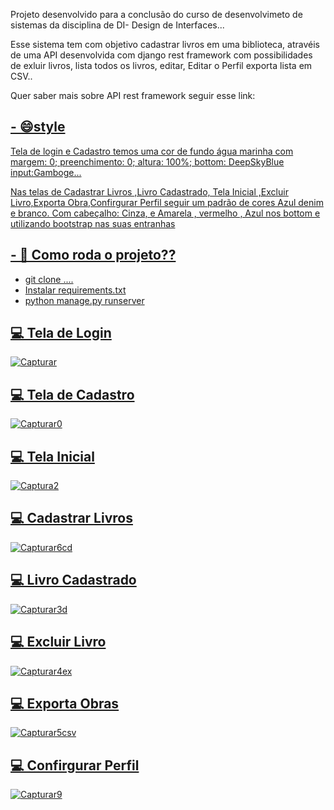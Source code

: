 




<p>Projeto desenvolvido para a conclusão do curso de desenvolvimeto de sistemas da disciplina de DI- Design de Interfaces...</p>




<p>Esse sistema tem com objetivo cadastrar livros em uma biblioteca, atravéis de uma API desenvolvida com django rest framework com
possibilidades de exluir livros, lista todos os livros, editar,  Editar o Perfil  exporta lista em CSV..</p>

<p> Quer saber mais sobre API rest framework seguir esse link:<a href="https://www.django-rest-framework.org/"></p>
 <a href="https://www.instagram.com/error418.code/" alt="Instagram">



<h2>- 😄style </h2>

<P>Tela de login e Cadastro temos uma cor de fundo água marinha com margem: 0;
preenchimento: 0; altura: 100%; bottom: DeepSkyBlue input:Gamboge...</p>


<p>Nas telas de Cadastrar Livros ,Livro Cadastrado, Tela Inicial ,Excluir Livro,Exporta Obra,Confirgurar Perfil seguir 
 um padrão de cores Azul denim e branco. Com cabeçalho: Cinza, e Amarela , vermelho , Azul nos bottom e utilizando bootstrap nas suas entranhas</p>
 
 
 

<h2>- 💬 Como roda o projeto??</h2>



 - git clone ....
 - Instalar requirements.txt
 - python manage.py runserver 


 

## 💻 Tela de Login
![Capturar](https://user-images.githubusercontent.com/83482274/171651676-4a3146b1-72c3-47a3-99e1-87e8acfbc0be.PNG)

## 💻 Tela de Cadastro
![Capturar0](https://user-images.githubusercontent.com/83482274/171654024-884aaf09-fb25-4854-a55c-268490da182e.PNG)

## 💻 Tela Inicial
![Captura2](https://user-images.githubusercontent.com/83482274/171654578-522afb13-65b7-4962-aec0-3183ef45426b.PNG)

## 💻 Cadastrar Livros
![Capturar6cd](https://user-images.githubusercontent.com/83482274/171680079-a784caf0-9f21-4e56-938c-d6dd1d85d195.PNG)

## 💻 Livro Cadastrado
![Capturar3d](https://user-images.githubusercontent.com/83482274/171680888-f09a027b-58bd-42bd-bf8f-bee0643d3bc6.PNG)

## 💻 Excluir Livro
![Capturar4ex](https://user-images.githubusercontent.com/83482274/171681353-d143d196-9133-4bb7-b2e2-5a5c79c5daac.PNG)

## 💻 Exporta Obras
![Capturar5csv](https://user-images.githubusercontent.com/83482274/171682042-c6a33ad8-43ca-4641-8bb7-b1ab3719120a.PNG)

## 💻 Confirgurar Perfil
![Capturar9](https://user-images.githubusercontent.com/83482274/171683616-7a875a52-f2d6-4dcd-8b88-de8ac0f97242.PNG)

